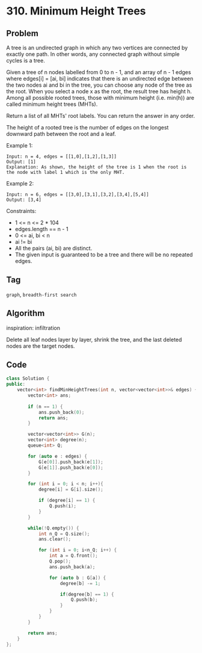 # 310. Minimum Height Trees

## Problem

A tree is an undirected graph in which any two vertices are connected by exactly one path. In other words, any connected graph without simple cycles is a tree.

Given a tree of n nodes labelled from 0 to n - 1, and an array of n - 1 edges where edges[i] = [ai, bi] indicates that there is an undirected edge between the two nodes ai and bi in the tree, you can choose any node of the tree as the root. When you select a node x as the root, the result tree has height h. Among all possible rooted trees, those with minimum height (i.e. min(h))  are called minimum height trees (MHTs).

Return a list of all MHTs' root labels. You can return the answer in any order.

The height of a rooted tree is the number of edges on the longest downward path between the root and a leaf.

Example 1:
```
Input: n = 4, edges = [[1,0],[1,2],[1,3]]
Output: [1]
Explanation: As shown, the height of the tree is 1 when the root is the node with label 1 which is the only MHT.
```
Example 2:
```
Input: n = 6, edges = [[3,0],[3,1],[3,2],[3,4],[5,4]]
Output: [3,4]
```

Constraints:

- 1 <= n <= 2 * 104
- edges.length == n - 1
- 0 <= ai, bi < n
- ai != bi
- All the pairs (ai, bi) are distinct.
- The given input is guaranteed to be a tree and there will be no repeated edges.

## Tag
```graph```, ```breadth-first search```

## Algorithm
inspiration: infiltration

Delete all leaf nodes layer by layer, shrink the tree, and the last deleted nodes are the target nodes.

## Code
```cpp
class Solution {
public:
    vector<int> findMinHeightTrees(int n, vector<vector<int>>& edges) {
        vector<int> ans;
        
        if (n == 1) {
            ans.push_back(0);
            return ans;
        }

        vector<vector<int>> G(n);
        vector<int> degree(n);
        queue<int> Q;

        for (auto e : edges) {
            G[e[0]].push_back(e[1]);
            G[e[1]].push_back(e[0]);
        }

        for (int i = 0; i < n; i++){
            degree[i] = G[i].size();

            if (degree[i] == 1) {
                Q.push(i);
            }
        }

        while(!Q.empty()) {
            int n_Q = Q.size();
            ans.clear();

            for (int i = 0; i<n_Q; i++) {
                int a = Q.front();
                Q.pop();
                ans.push_back(a);

                for (auto b : G[a]) {
                    degree[b] -= 1;

                    if(degree[b] == 1) {
                        Q.push(b);
                    }
                }
            }
        }

        return ans;
    }
};
```